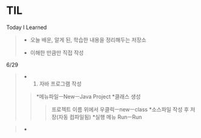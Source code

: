 # TIL
Today I Learned

>* 오늘 배운, 알게 된, 학습한 내용을 정리해두는 저장소
>
>* 이해한 만큼만 직접 작성

6/29
>* 1. 자바 프로그램 작성
>>*메뉴파일ㅡNewㅡJava Project
>>*클래스 생성
>>>프로젝트 이름 위에서 우클릭ㅡnewㅡclass
>>*소스파일 작성 후 저장(자동 컴파일됨)
>>*실행 
>>>메뉴 RunㅡRun


>*
<br/>
